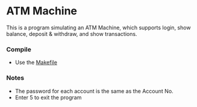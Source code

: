 # ATM Machine

This is a program simulating an ATM Machine, which supports login, show balance, deposit & withdraw, and show transactions.

### Compile
- Use the [Makefile](./Makefile)

### Notes
- The password for each account is the same as the Account No.
- Enter 5 to exit the program